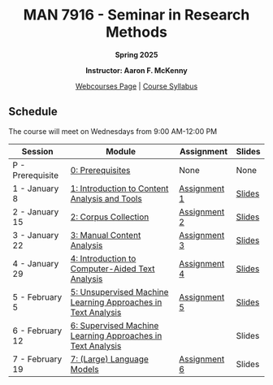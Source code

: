 <h1 align="center">MAN 7916 - Seminar in Research Methods</h1>
<p align="center"><b>Spring 2025</b></p>

<p align="center"><b>Instructor: Aaron F. McKenny</b></p>

<p align="center"><a href="https://webcourses.ucf.edu/courses/1475734/">Webcourses Page</a> | <a href="https://ucf.simplesyllabus.com/api2/doc-pdf/o63oe11wh/Spring-2025-MAN-7916-0001-SEMINAR-IN-MGMT-RESEARCH.pdf?locale=en-US">Course Syllabus</a></p>

## Schedule

The course will meet on Wednesdays from 9:00 AM-12:00 PM

| Session | Module | Assignment | Slides |
| ----------- | ----------- | ----------- | ----------- |
| P - Prerequisite | [0: Prerequisites](https://app.datacamp.com/groups/man-7916-text-analysis-methods/dashboard) | None | None |
| 1 - January 8 | [1: Introduction to Content Analysis and Tools](./modules/introduction.md) | [Assignment 1](./assignments/materials/week_1/instructions.md) | [Slides](./slides/introduction.pptx) |
| 2 - January 15 | [2: Corpus Collection](./modules/corpuscollection.md) | [Assignment 2](./assignments/materials/week_2/instructions.md) | [Slides](./slides/corpuscollection.pptx) |
| 3 - January 22 | [3: Manual Content Analysis](./modules/manual.md) | [Assignment 3](./assignments/materials/week_3/instructions.md) | [Slides](./slides/manual.pptx) |
| 4 - January 29 | [4: Introduction to Computer-Aided Text Analysis](./modules/cata_intro.md) | [Assignment 4](./assignments/materials/week_4/instructions.md) | [Slides](./slides/cata_intro.pptx) |
| 5 - February 5 | [5: Unsupervised Machine Learning Approaches in Text Analysis](./modules/unsupervised.md) | [Assignment 5](./assignments/materials/week_5/instructions.md) | [Slides](./slides/unsupervised.pptx) |
| 6 - February 12 | [6: Supervised Machine Learning Approaches in Text Analysis](./modules/supervised.md) |  | Slides |
| 7 - February 19 | [7: (Large) Language Models](./modules/language_models.md) | [Assignment 6](./assignments/materials/week_6/instructions.md) | Slides |
